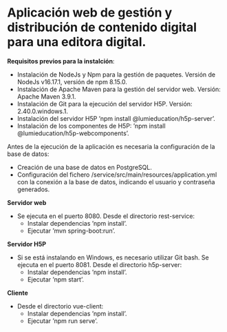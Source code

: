 # Aplicación web de gestión y distribución de contenido digital para una editora digital.

**Requisitos previos para la instalción**:
  - Instalación de NodeJs y Npm para la gestión de paquetes. Versión de NodeJs v16.17.1, versión de npm 8.15.0.
  - Instalación de Apache Maven para la gestión del servidor web. Versión: Apache Maven 3.9.1.
  - Instalación de Git para la ejecución del servidor H5P. Versión: 2.40.0.windows.1.
  - Instalación del servidor H5P ’npm install @lumieducation/h5p-server’.
  - Instalación de los componentes de H5P: ’npm install @lumieducation/h5p-webcomponents’.

Antes de la ejecución de la aplicación es necesaria la configuración de la base de datos:
  - Creación de una base de datos en PostgreSQL.
  - Configuración del fichero /service/src/main/resources/application.yml con la conexión a la base de datos, indicando el usuario y contraseña generados.

**Servidor web**
  - Se ejecuta en el puerto 8080. Desde el directorio rest-service:
    - Instalar dependencias ’npm install’.
    - Ejecutar ’mvn spring-boot:run’.
      
**Servidor H5P**
  - Si se está instalando en Windows, es necesario utilizar Git bash. Se ejecuta en el puerto 8081. Desde el directorio h5p-server:
    - Instalar dependencias ’npm install’.
    - Ejecutar ’npm start’.
      
**Cliente**
  - Desde el directorio vue-client:
    - Instalar dependencias ’npm install’.
    - Ejecutar ’npm run serve’.
